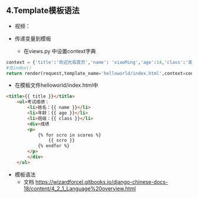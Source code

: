 ## 4.Template模板语法
- 视频：

- 传递变量到模板
    - 在views.py 中设置context字典
```python
context = {'title':'欢迎光临首页','name': 'xiaoMing','age':14,'class':'高一3班','scores':[73,84,68,93]}
#在index()
return render(request,template_name='helloworld/index.html',context=context)
```  
- 在模板文件helloworld/index.html中
```html
<title>{{ title }}</title>
    <ul>考试成绩：
        <li>姓名：{{ name }}</li>
        <li>年龄：{{ age }}</li>
        <li>班级：{{ class }}</li>
        <div>成绩
        <p>
            {% for scro in scores %}
                {{ scro }}  
            {% endfor %}
        </p>
        </div>
    </ul>
```
- 模板语法
    - 文档 https://wizardforcel.gitbooks.io/django-chinese-docs-18/content/4_2_1_Language%20overview.html
    